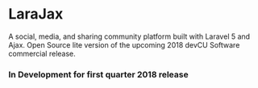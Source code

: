 # LaraJax
A social, media, and sharing community platform built with Laravel 5 and Ajax. Open Source lite version of the upcoming 2018 devCU Software commercial release.

### In Development for first quarter 2018 release
